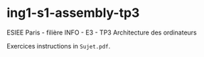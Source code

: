 # ing1-s1-assembly-tp3
ESIEE Paris - filière INFO - E3 - TP3 Architecture des ordinateurs

Exercices instructions in `Sujet.pdf`.
